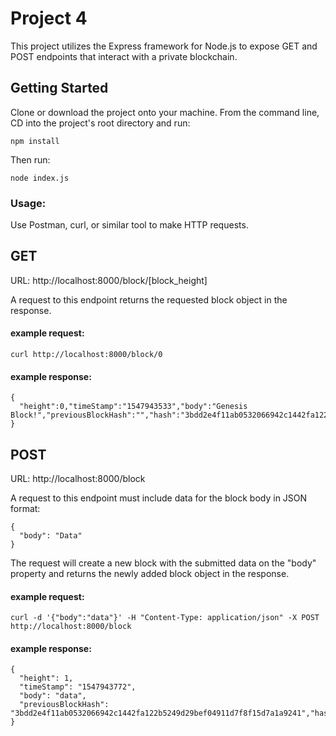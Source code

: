 # Project 4

This project utilizes the Express framework for Node.js to expose GET and POST endpoints that interact with a private blockchain.

## Getting Started

Clone or download the project onto your machine. From the command line, CD into the
project's root directory and run:

```
npm install
```

Then run:

```
node index.js
```

### Usage:

Use Postman, curl, or similar tool to make HTTP requests.

## GET

URL: http://localhost:8000/block/[block_height]

A request to this endpoint returns the requested block object in the response.

#### example request:

```
curl http://localhost:8000/block/0
```

#### example response:

```
{
  "height":0,"timeStamp":"1547943533","body":"Genesis Block!","previousBlockHash":"","hash":"3bdd2e4f11ab0532066942c1442fa122b5249d29bef04911d7f8f15d7a1a9241"
}
```

## POST

URL: http://localhost:8000/block

A request to this endpoint must include data for the block body in JSON format:

```
{
  "body": "Data"
}
```

The request will create a new block with the submitted data on the "body" property and returns the newly added block object in the response.

#### example request:

```
curl -d '{"body":"data"}' -H "Content-Type: application/json" -X POST http://localhost:8000/block
```

#### example response:

```
{
  "height": 1,
  "timeStamp": "1547943772",
  "body": "data",
  "previousBlockHash": "3bdd2e4f11ab0532066942c1442fa122b5249d29bef04911d7f8f15d7a1a9241","hash":"dd77ad7528809f6f602e96132544e913cebf3447ead372d96be26606a4fe0e07"
}
```
